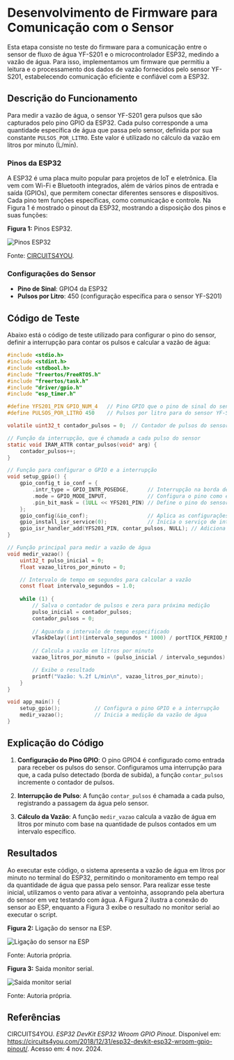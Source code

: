 # Desenvolvimento de Firmware para Comunicação com o Sensor

Esta etapa consiste no teste do firmware para a comunicação entre o sensor de fluxo de água YF-S201 e o microcontrolador 
ESP32, medindo a vazão de água. Para isso, implementamos um firmware que permitiu a leitura e o processamento dos 
dados de vazão fornecidos pelo sensor YF-S201, estabelecendo comunicação eficiente e confiável com a ESP32.

## Descrição do Funcionamento

Para medir a vazão de água, o sensor YF-S201 gera pulsos que são capturados pelo pino GPIO da ESP32. Cada pulso corresponde 
a uma quantidade específica de água que passa pelo sensor, definida por sua constante `PULSOS_POR_LITRO`. Este valor é 
utilizado no cálculo da vazão em litros por minuto (L/min).

### Pinos da ESP32

A ESP32 é uma placa muito popular para projetos de IoT e eletrônica. Ela vem com Wi-Fi e Bluetooth integrados, 
além de vários pinos de entrada e saída (GPIOs), que permitem conectar diferentes sensores e dispositivos. 
Cada pino tem funções específicas, como comunicação e controle. Na Figura 1 é mostrado o pinout da ESP32, 
mostrando a disposição dos pinos e suas funções:

**Figura 1:** Pinos ESP32.

![Pinos ESP32](https://i0.wp.com/circuits4you.com/wp-content/uploads/2018/12/ESP32-Pinout.jpg?w=758&ssl=1)

Fonte: [CIRCUITS4YOU](https://circuits4you.com/2018/12/31/esp32-devkit-esp32-wroom-gpio-pinout/).

### Configurações do Sensor

- **Pino de Sinal**: GPIO4 da ESP32
- **Pulsos por Litro**: 450 (configuração específica para o sensor YF-S201)

## Código de Teste

Abaixo está o código de teste utilizado para configurar o pino do sensor, definir a interrupção para contar os pulsos e 
calcular a vazão de água:

```c
#include <stdio.h>
#include <stdint.h>
#include <stdbool.h>
#include "freertos/FreeRTOS.h"
#include "freertos/task.h"
#include "driver/gpio.h"
#include "esp_timer.h"

#define YFS201_PIN GPIO_NUM_4   // Pino GPIO que o pino de sinal do sensor é conectado
#define PULSOS_POR_LITRO 450    // Pulsos por litro para do sensor YF-S201

volatile uint32_t contador_pulsos = 0;  // Contador de pulsos do sensor

// Função da interrupção, que é chamada a cada pulso do sensor
static void IRAM_ATTR contar_pulsos(void* arg) {
    contador_pulsos++;
}

// Função para configurar o GPIO e a interrupção
void setup_gpio() {
    gpio_config_t io_conf = {
        .intr_type = GPIO_INTR_POSEDGE,      // Interrupção na borda de subida
        .mode = GPIO_MODE_INPUT,             // Configura o pino como entrada
        .pin_bit_mask = (1ULL << YFS201_PIN) // Define o pino do sensor
    };
    gpio_config(&io_conf);                   // Aplica as configurações
    gpio_install_isr_service(0);             // Inicia o serviço de interrupção
    gpio_isr_handler_add(YFS201_PIN, contar_pulsos, NULL); // Adiciona a interrupção
}

// Função principal para medir a vazão de água
void medir_vazao() {
    uint32_t pulso_inicial = 0;
    float vazao_litros_por_minuto = 0;

    // Intervalo de tempo em segundos para calcular a vazão 
    const float intervalo_segundos = 1.0;
    
    while (1) {
        // Salva o contador de pulsos e zera para próxima medição
        pulso_inicial = contador_pulsos;
        contador_pulsos = 0;
        
        // Aguarda o intervalo de tempo especificado
        vTaskDelay((int)(intervalo_segundos * 1000) / portTICK_PERIOD_MS);
        
        // Calcula a vazão em litros por minuto 
        vazao_litros_por_minuto = (pulso_inicial / intervalo_segundos) * (60.0 / PULSOS_POR_LITRO);

        // Exibe o resultado
        printf("Vazão: %.2f L/min\n", vazao_litros_por_minuto);
    }
}

void app_main() {
    setup_gpio();           // Configura o pino GPIO e a interrupção
    medir_vazao();          // Inicia a medição da vazão de água
}
```

## Explicação do Código

1. **Configuração do Pino GPIO**: O pino GPIO4 é configurado como entrada para receber os pulsos do sensor.
Configuramos uma interrupção para que, a cada pulso detectado (borda de subida), a função `contar_pulsos` incremente o
contador de pulsos.

4. **Interrupção de Pulso**: A função `contar_pulsos` é chamada a cada pulso, registrando a passagem da água pelo sensor.

5. **Cálculo da Vazão**: A função `medir_vazao` calcula a vazão de água em litros por minuto com base na quantidade de
pulsos contados em um intervalo específico.

## Resultados

Ao executar este código, o sistema apresenta a vazão de água em litros por minuto no terminal do ESP32, permitindo o monitoramento 
em tempo real da quantidade de água que passa pelo sensor. Para realizar esse teste inicial, utilizamos o vento para ativar a 
ventoinha, assoprando pela abertura do sensor em vez testando com água. A Figura 2 ilustra a conexão do sensor ao ESP, enquanto
a Figura 3 exibe o resultado no monitor serial ao executar o script.

**Figura 2:** Ligação do sensor na ESP.

![Ligação do sensor na ESP](https://github.com/LauraMWerneck/Projeto_Integrador_3/blob/main/Etapa%202/Sensor%20de%20Vaz%C3%A3o/Teste%20de%20Firmware/conexao_esp_yfs201.jpg)

Fonte: Autoria própria.

**Figura 3:** Saida monitor serial.

![Saida monitor serial](https://github.com/LauraMWerneck/Projeto_Integrador_3/blob/main/Etapa%202/Sensor%20de%20Vaz%C3%A3o/Teste%20de%20Firmware/monitor_serial.png)

Fonte: Autoria própria.

## Referências

CIRCUITS4YOU. *ESP32 DevKit ESP32 Wroom GPIO Pinout*. Disponível em: https://circuits4you.com/2018/12/31/esp32-devkit-esp32-wroom-gpio-pinout/. Acesso em: 4 nov. 2024.
